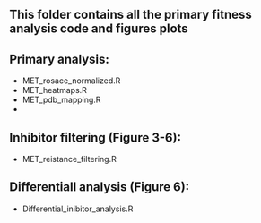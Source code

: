 ## This folder contains all the primary fitness analysis code and figures plots 
   
## Primary analysis:
- MET_rosace_normalized.R
-  MET_heatmaps.R
-  MET_pdb_mapping.R
- 
## Inhibitor filtering (Figure 3-6): 
- MET_reistance_filtering.R

## Differentiall analysis (Figure 6): 
- Differential_inibitor_analysis.R
